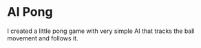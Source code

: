 # AI Pong
 I created a little pong game with very simple AI that tracks the ball movement and follows it.
